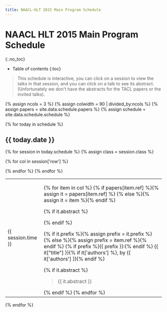 ```yaml
---
title: NAACL-HLT 2015 Main Program Schedule
---
```


<style type="text/css">
.page-content {
    max-width: 100em !important;
}
</style>

# NAACL HLT 2015 Main Program Schedule
{:.no_toc}

* Table of contents
{:toc}

> This schedule is interactive, you can click on a session to view the talks in that session, and you can click on a talk to see its abstract. (Unfortunately we don't have the abstracts for the TACL papers or the invited talks).

{% assign ncols = 3 %}
{% assign colwidth = 90 | divided_by:ncols %}
{% assign papers = site.data.schedule.papers %}
{% assign schedule = site.data.schedule.schedule %}

{% for today in schedule %}

## {{ today.date }}

<table class="schedule">
{% for session in today.schedule %}
{% assign class = session.class %}
<tr class="{{ class }} {{ session.parent }}">
<td class="time"><p>{{ session.time }}</p></td>

{% for col in session['row'] %}
<td {% if session['row'].size == 1 %} colspan="{{ ncols }}" {% else %} width="{{ colwidth }}%" {% endif %}>

{% for item in col %}
{% if papers[item.ref] %}{% assign it = papers[item.ref] %}
{% else %}{% assign it = item %}{% endif %}

{% if it.abstract %}<div class="talkinfo">{% endif %}
<p>
{% if it.prefix %}{% assign prefix = it.prefix %}
{% else %}{% assign prefix = item.ref %}{% endif %}
{% if prefix %}<span class="{{class}}prefix">{{ prefix }}</span>:{% endif %}
<span class="{{class}}title">{{ it["title"] }}</span>{% if it['authors'] %}, by
<span class="{{class}}authors">{{ it['authors'] }}</span>{% endif %}
</p>

{% if it.abstract %}
<blockquote class="{{ class }}abstract">{{ it.abstract }}</blockquote>
</div>
{% endif %}
{% endfor %}
</td>
{% endfor %}

</tr>
{% endfor %}
</table>

{% endfor %}

